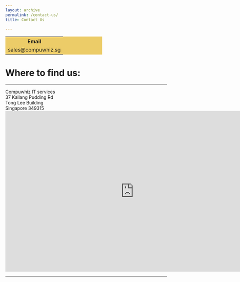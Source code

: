 ```yaml
---
layout: archive
permalink: /contact-us/
title: Contact Us

---
```

<head>
<style>
table, th, td, tr {
	background-color: #eccc68;
	text-align: center;
}

</style>
</head>

<table style="width:60%" style="float:left;">
	<tr>
		<th>Email</th>
	</tr>
	<tr>
		<td>sales@compuwhiz.sg</td>
	</tr>

</table>




<h1>Where to find us: </h1>
<hr>
Compuwhiz IT services<br>
37 Kallang Pudding Rd<br>
Tong Lee Building<br>
Singapore 349315<br>
<iframe width="800" height="500" frameborder="0" style="border:0" src="https://www.google.com/maps/embed/v1/place?q=compuwhiz%20IT%20services&key=AIzaSyARnAVh88rFtUaybnTSZqwUj-8OVvOavoA" allowfullscreen></iframe> 
<hr>